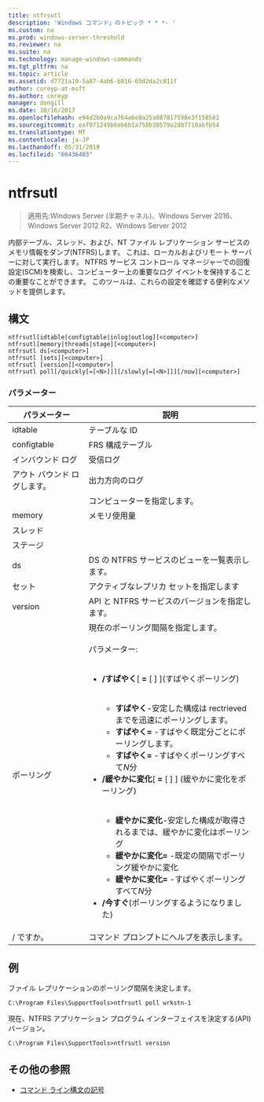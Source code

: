```yaml
---
title: ntfrsutl
description: 'Windows コマンド」のトピック * * *- '
ms.custom: na
ms.prod: windows-server-threshold
ms.reviewer: na
ms.suite: na
ms.technology: manage-windows-commands
ms.tgt_pltfrm: na
ms.topic: article
ms.assetid: d7721a19-5a87-4ab6-b816-65d2da2c811f
author: coreyp-at-msft
ms.author: coreyp
manager: dongill
ms.date: 10/16/2017
ms.openlocfilehash: e94d2b0a9ca764a6e8a25a087817598e3f158581
ms.sourcegitcommit: eaf071249b6eb6b1a758b38579a2d87710abfb54
ms.translationtype: MT
ms.contentlocale: ja-JP
ms.lasthandoff: 05/31/2019
ms.locfileid: "66436403"
---
```

# <a name="ntfrsutl"></a>ntfrsutl

>適用先:Windows Server (半期チャネル)、Windows Server 2016、Windows Server 2012 R2、Windows Server 2012

内部テーブル、スレッド、および、NT ファイル レプリケーション サービスのメモリ情報をダンプ\(NTFRS\)します。 これは、ローカルおよびリモート サーバーに対して実行します。 NTFRS サービス コントロール マネージャーでの回復設定\(SCM\)を検索し、コンピューター上の重要なログ イベントを保持することの重要なことができます。 このツールは、これらの設定を確認する便利なメソッドを提供します。   
  
## <a name="syntax"></a>構文  
  
```  
ntfrsutl[idtable|configtable|inlog|outlog][<computer>]  
ntfrsutl[memory|threads|stage][<computer>]  
ntfrsutl ds[<computer>]  
ntfrsutl [sets][<computer>]  
ntfrsutl [version][<computer>]  
ntfrsutl poll[/quickly[=[<N>]]][/slowly[=[<N>]]][/now][<computer>]  
```  
  
### <a name="parameters"></a>パラメーター  
  
|  パラメーター  |                                                                                                                                                                                                                                                                                                                                        説明                                                                                                                                                                                                                                                                                                                                         |
|-------------|--------------------------------------------------------------------------------------------------------------------------------------------------------------------------------------------------------------------------------------------------------------------------------------------------------------------------------------------------------------------------------------------------------------------------------------------------------------------------------------------------------------------------------------------------------------------------------------------------------------------------------------------------------------------------------------------|
|   idtable   |                                                                                                                                                                                                                                                                                                                                          テーブルな ID                                                                                                                                                                                                                                                                                                                                          |
| configtable |                                                                                                                                                                                                                                                                                                                                  FRS 構成テーブル                                                                                                                                                                                                                                                                                                                                   |
|    インバウンド ログ    |                                                                                                                                                                                                                                                                                                                                        受信ログ                                                                                                                                                                                                                                                                                                                                         |
|   アウト バウンド ログします。    |                                                                                                                                                                                                                                                                                                                                        出力方向のログ                                                                                                                                                                                                                                                                                                                                        |
| <computer>  |                                                                                                                                                                                                                                                                                                                                  コンピューターを指定します。                                                                                                                                                                                                                                                                                                                                   |
|   memory    |                                                                                                                                                                                                                                                                                                                                        メモリ使用量                                                                                                                                                                                                                                                                                                                                        |
|   スレッド   |                                                                                                                                                                                                                                                                                                                                                                                                                                                                                                                                                                                                                                                                                            |
|    ステージ    |                                                                                                                                                                                                                                                                                                                                                                                                                                                                                                                                                                                                                                                                                            |
|     ds      |                                                                                                                                                                                                                                                                                                                         DS の NTFRS サービスのビューを一覧表示します。                                                                                                                                                                                                                                                                                                                          |
|    セット     |                                                                                                                                                                                                                                                                                                                             アクティブなレプリカ セットを指定します                                                                                                                                                                                                                                                                                                                              |
|   version   |                                                                                                                                                                                                                                                                                                                       API と NTFRS サービスのバージョンを指定します。                                                                                                                                                                                                                                                                                                                        |
|    ポーリング     | 現在のポーリング間隔を指定します。<br /><br />パラメーター:<br /><br /><ul><li>**\/すばやく**\[ **\=** \[ <N> \] \]\(すばやくポーリング\)<br /><br /><ul><li>**すばやく**\-安定した構成は rectrieved までを迅速にポーリングします。</li><li>**すばやく\=** \-すばやく既定分ごとにポーリングします。</li><li>**すばやく\=** <N> \-すばやくポーリングすべて*N*分</li></ul></li><li>**\/緩やかに変化**\[ **\=** \[ <N> \] \] \(緩やかに変化をポーリング\)<br /><br /><ul><li>**緩やかに変化**\-安定した構成が取得されるまでは、緩やかに変化はポーリング</li><li>**緩やかに変化\=** \-既定の間隔でポーリング緩やかに変化</li><li>**緩やかに変化\=** <N> \-すばやくポーリングすべて*N*分</li></ul></li><li>**\/今すぐ**\(ポーリングするようになりました\)</li></ul> |
|     \/ ですか。     |                                                                                                                                                                                                                                                                                                                            コマンド プロンプトにヘルプを表示します。                                                                                                                                                                                                                                                                                                                            |
  
## <a name="BKMK_Examples"></a>例  
ファイル レプリケーションのポーリング間隔を決定します。  
  
```  
C:\Program Files\SupportTools>ntfrsutl poll wrkstn-1  
```  
  
現在、NTFRS アプリケーション プログラム インターフェイスを決定する\(API\)バージョン。  
  
```  
C:\Program Files\SupportTools>ntfrsutl version  
```  
  
## <a name="additional-references"></a>その他の参照  
  
-   [コマンド ライン構文の記号](command-line-syntax-key.md)  
  
  
  

